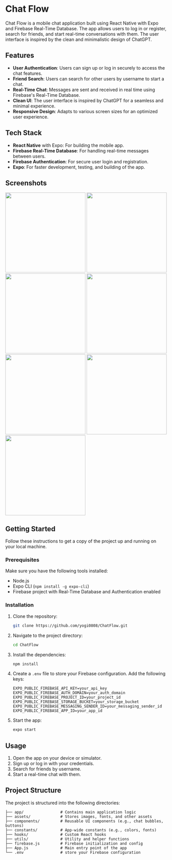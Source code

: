 # Chat Flow

Chat Flow is a mobile chat application built using React Native with Expo and Firebase Real-Time Database. The app allows users to log in or register, search for friends, and start real-time conversations with them. The user interface is inspired by the clean and minimalistic design of ChatGPT.

## Features

- **User Authentication**: Users can sign up or log in securely to access the chat features.
- **Friend Search**: Users can search for other users by username to start a chat.
- **Real-Time Chat**: Messages are sent and received in real time using Firebase's Real-Time Database.
- **Clean UI**: The user interface is inspired by ChatGPT for a seamless and minimal experience.
- **Responsive Design**: Adapts to various screen sizes for an optimized user experience.

## Tech Stack

- **React Native** with Expo: For building the mobile app.
- **Firebase Real-Time Database**: For handling real-time messages between users.
- **Firebase Authentication**: For secure user login and registration.
- **Expo**: For faster development, testing, and building of the app.

## Screenshots

<img src="https://github.com/user-attachments/assets/ab337256-26fa-4676-8893-44d5ca284fd9" width="250">
<img src="https://github.com/user-attachments/assets/0dd9187e-318c-4b85-9e07-724050ef5372" width="250">
<img src="https://github.com/user-attachments/assets/f1a99e96-e56c-468c-b95f-44526259791c" width="250">
<img src="https://github.com/user-attachments/assets/d1370ad6-0eee-4819-91fa-d5559010cd1e" width="250">
<img src="https://github.com/user-attachments/assets/58f3c191-f28c-4c52-b8f7-aa6b2071f712" width="250">
<img src="https://github.com/user-attachments/assets/a9a22d65-4794-42c7-b5df-5670ab1231b3" width="250">
<img src="https://github.com/user-attachments/assets/740cd5c3-dc24-40a4-8c0f-0fee4472f3c8" width="250">

## Getting Started

Follow these instructions to get a copy of the project up and running on your local machine.

### Prerequisites

Make sure you have the following tools installed:

- Node.js
- Expo CLI (`npm install -g expo-cli`)
- Firebase project with Real-Time Database and Authentication enabled

### Installation

1. Clone the repository:

   ```bash
   git clone https://github.com/yogi0808/ChatFlow.git
   ```

2. Navigate to the project directory:

   ```bash
   cd ChatFlow
   ```

3. Install the dependencies:

   ```bash
   npm install
   ```

4. Create a `.env` file to store your Firebase configuration. Add the following keys:

   ```env
   EXPO_PUBLIC_FIREBASE_API_KEY=your_api_key
   EXPO_PUBLIC_FIREBASE_AUTH_DOMAIN=your_auth_domain
   EXPO_PUBLIC_FIREBASE_PROJECT_ID=your_project_id
   EXPO_PUBLIC_FIREBASE_STORAGE_BUCKET=your_storage_bucket
   EXPO_PUBLIC_FIREBASE_MESSAGING_SENDER_ID=your_messaging_sender_id
   EXPO_PUBLIC_FIREBASE_APP_ID=your_app_id
   ```

5. Start the app:

   ```bash
   expo start
   ```

## Usage

1. Open the app on your device or simulator.
2. Sign up or log in with your credentials.
3. Search for friends by username.
4. Start a real-time chat with them.

## Project Structure

The project is structured into the following directories:

```
├── app/                # Contains main application logic
├── assets/             # Stores images, fonts, and other assets
├── components/         # Reusable UI components (e.g., chat bubbles, buttons)
├── constants/          # App-wide constants (e.g., colors, fonts)
├── hooks/              # Custom React hooks
├── utils/              # Utility and helper functions
├── firebase.js         # Firebase initialization and config
├── App.js              # Main entry point of the app
└── .env                # store your Firebase configuration
```
